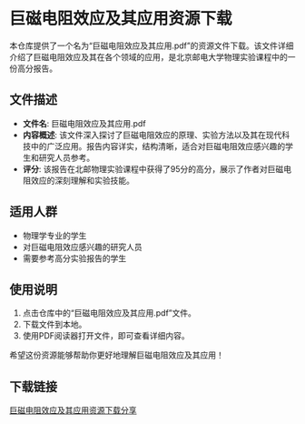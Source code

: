 # 巨磁电阻效应及其应用资源下载

本仓库提供了一个名为“巨磁电阻效应及其应用.pdf”的资源文件下载。该文件详细介绍了巨磁电阻效应及其在各个领域的应用，是北京邮电大学物理实验课程中的一份高分报告。

## 文件描述

- **文件名**: 巨磁电阻效应及其应用.pdf
- **内容概述**: 该文件深入探讨了巨磁电阻效应的原理、实验方法以及其在现代科技中的广泛应用。报告内容详实，结构清晰，适合对巨磁电阻效应感兴趣的学生和研究人员参考。
- **评分**: 该报告在北邮物理实验课程中获得了95分的高分，展示了作者对巨磁电阻效应的深刻理解和实验技能。

## 适用人群

- 物理学专业的学生
- 对巨磁电阻效应感兴趣的研究人员
- 需要参考高分实验报告的学生

## 使用说明

1. 点击仓库中的“巨磁电阻效应及其应用.pdf”文件。
2. 下载文件到本地。
3. 使用PDF阅读器打开文件，即可查看详细内容。

希望这份资源能够帮助你更好地理解巨磁电阻效应及其应用！

## 下载链接

[巨磁电阻效应及其应用资源下载分享](https://pan.quark.cn/s/9555e4ef5a75)